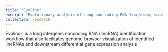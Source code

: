 ```yaml
---
title: "Evolinc"
excerpt: "Evolutionary analysis of Long non-coding RNA 1<br/><img src='/images/Evolinc_logo_small_copy.png'>"
collection: research
---
```


Evolinc-I is a long intergenic noncoding RNA (lincRNA) identification workflow that also facilitates genome browser visualization of identified lincRNAs and downstream differential gene expression analysis 


